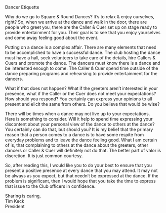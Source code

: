 Dancer Etiquette

Why do we go to Square & Round Dances? It’s to relax & enjoy ourselves, right? So, when we arrive at the dance and walk in the door, there are people who greet you, there are the Caller & Cuer set up on stage ready to provide entertainment for you. Their goal is to see that you enjoy yourselves and come away feeling good about the event.

Putting on a dance is a complex affair. There are many elements that need to be accomplished to have a successful dance.  The club hosting the dance must have a hall, seek volunteers to take care of the details, hire Callers & Cuers and promote the dance. The dancers must know there is a dance and be interested enough to come. The Caller & Cuer spend time outside of the dance preparing programs and rehearsing to provide entertainment for the dancers.

What if that does not happen? What if the greeters aren’t interested in your presence, what if the Caller or the Cuer does not meet your expectations? How should you respond?  You certainly can express your opinions to all present and elicit the same from others. Do you believe that would be wise?

There will be times when a dance may not live up to your expectations. Here is something to consider. Will it help to spend time expressing your discontent about your personal view of the dance to others at the dance? You certainly can do that, but should you? It is my belief that the primary reason that a person comes to a dance is to have some respite from everyday problems and to leave the dance feeling good. What I am certain of is, that complaining to others at the dance about the greeters, other dancers or Caller & Cuer will definitely not do that. The better part of valor is discretion. It is just common courtesy.

So, after reading this, I would like you to do your best to ensure that you present a positive presence at every dance that you may attend. It may not be always as you expect, but that needn’t be expressed at the dance. If the problem is significant, then I would hope that you take the time to express that issue to the Club officers in confidence.

Sharing is caring,   
Tim Keck   
President  
